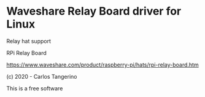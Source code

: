 # Waveshare Relay Board driver for Linux

Relay hat support

RPi Relay Board

https://www.waveshare.com/product/raspberry-pi/hats/rpi-relay-board.htm

(c) 2020 - Carlos Tangerino

This is a free software
